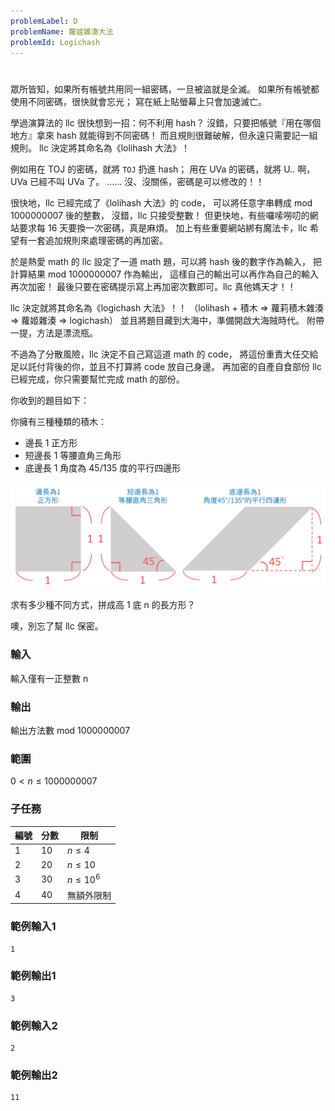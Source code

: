 ```yaml
---
problemLabel: D
problemName: 蘿姬雜湊大法
problemId: Logichash
---
```


#

眾所皆知，如果所有帳號共用同一組密碼，一旦被盜就是全滅。
如果所有帳號都使用不同密碼，很快就會忘光；
寫在紙上貼螢幕上只會加速滅亡。

學過演算法的 llc 很快想到一招：何不利用 hash？
沒錯，只要把帳號『用在哪個地方』拿來 hash 就能得到不同密碼！
而且規則很難破解，但永遠只需要記一組規則。
llc 決定將其命名為《lolihash 大法》！

例如用在 TOJ 的密碼，就將 `TOJ` 扔進 hash；
用在 UVa 的密碼，就將 U.. 啊，UVa 已經不叫 UVa 了。
......
沒、沒關係，密碼是可以修改的！！

很快地，llc 已經完成了《lolihash 大法》的 code，
可以將任意字串轉成 mod 1000000007 後的整數，
沒錯，llc 只接受整數！
但更快地，有些囉嗦嘮叨的網站要求每 16 天要換一次密碼，真是麻煩。
加上有些重要網站綁有魔法卡，llc 希望有一套追加規則來處理密碼的再加密。

於是熱愛 math 的 llc 設定了一道 math 題，可以將 hash 後的數字作為輸入，
把計算結果 mod 1000000007 作為輸出，
這樣自己的輸出可以再作為自己的輸入再次加密！
最後只要在密碼提示寫上再加密次數即可。llc 真他媽天才！！

llc 決定就將其命名為《logichash 大法》！！
（lolihash + 積木 => 蘿莉積木雜湊 => 蘿姬雜湊 => logichash）
並且將題目藏到大海中，準備開啟大海賊時代。
附帶一提，方法是漂流瓶。

不過為了分散風險，llc 決定不自己寫這道 math 的 code，
將這份重責大任交給足以託付背後的你，並且不打算將 code 放自己身邊。
再加密的自產自食部份 llc 已經完成，你只需要幫忙完成 math 的部份。

你收到的題目如下：

你擁有三種種類的積木：
- 邊長 1 正方形
- 短邊長 1 等腰直角三角形
- 底邊長 1 角度為 45/135 度的平行四邊形

![](logipic.jpg)

求有多少種不同方式，拼成高 1 底 n 的長方形？

噢，別忘了幫 llc 保密。

### 輸入
輸入僅有一正整數 n

### 輸出
輸出方法數 mod 1000000007

### 範圍
$0 < n \le 1000000007$

### 子任務
| 編號 | 分數 | 限制 |
| --- | -------- | -------- |
|1|10|$n \le 4$|
|2|20|$n \le 10$|
|3|30|$n \le 10^6$|
|4|40|無額外限制|

### 範例輸入1
```
1
```

### 範例輸出1
```
3
```

### 範例輸入2
```
2
```

### 範例輸出2
```
11
```
